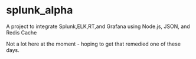 # splunk_alpha
A project to integrate Splunk,ELK,RT,and Grafana using Node.js, JSON, and Redis Cache 

Not a lot here at the moment - hoping to get that remedied one of these days. 
